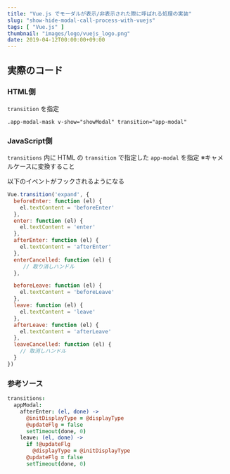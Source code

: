 ```yaml
---
title: "Vue.js でモーダルが表示/非表示された際に呼ばれる処理の実装"
slug: "show-hide-modal-call-process-with-vuejs"
tags: [ "Vue.js" ]
thumbnail: "images/logo/vuejs_logo.png"
date: 2019-04-12T00:00:00+09:00
---
```


## 実際のコード

### HTML側

`transition` を指定

```slim
.app-modal-mask v-show="showModal" transition="app-modal"
```

### JavaScript側

`transitions` 内に HTML の `transition` で指定した `app-modal` を指定
※キャメルケースに変換すること

以下のイベントがフックされるようになる

```javascript
Vue.transition('expand', {
  beforeEnter: function (el) {
    el.textContent = 'beforeEnter'
  },
  enter: function (el) {
    el.textContent = 'enter'
  },
  afterEnter: function (el) {
    el.textContent = 'afterEnter'
  },
  enterCancelled: function (el) {
     // 取り消しハンドル
  },

  beforeLeave: function (el) {
    el.textContent = 'beforeLeave'
  },
  leave: function (el) {
    el.textContent = 'leave'
  },
  afterLeave: function (el) {
    el.textContent = 'afterLeave'
  },
  leaveCancelled: function (el) {
    // 取消しハンドル
  }
})
```

### 参考ソース

```coffee
transitions:
  appModal:
    afterEnter: (el, done) ->
      @initDisplayType = @displayType
      @updateFlg = false
      setTimeout(done, 0)
    leave: (el, done) ->
      if !@updateFlg
        @displayType = @initDisplayType
      @updateFlg = false
      setTimeout(done, 0)
```
